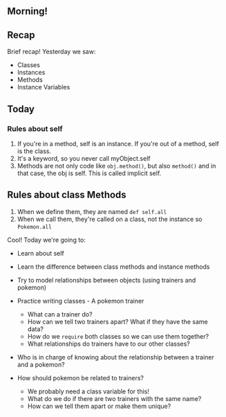 ## Morning!

## Recap

Brief recap! Yesterday we saw:

* Classes
* Instances
* Methods
* Instance Variables

## Today

### Rules about self

1. If you're in a method, self is an instance.
   If you're out of a method, self is the class.
2. It's a keyword, so you never call myObject.self
3. Methods are not only code like `obj.method()`,
   but also `method()` and in that case, the obj is self.
   This is called implicit self.

## Rules about class Methods

1. When we define them, they are named `def self.all`
2. When we call them, they're called on a class, not the instance
   so `Pokemon.all`

Cool! Today we're going to:

* Learn about self
* Learn the difference between class methods and instance methods
* Try to model relationships between objects (using trainers and pokemon)

* Practice writing classes - A pokemon trainer
  * What can a trainer do?
  * How can we tell two trainers apart? What if they have the same data?
  * How do we `require` both classes so we can use them together?
  * What relationships do trainers have to our other classes?

* Who is in charge of knowing about the relationship between a trainer and a pokemon?

* How should pokemon be related to trainers?
  * We probably need a class variable for this!
  * What do we do if there are two trainers with the same name?
  * How can we tell them apart or make them unique?
